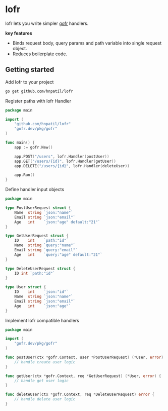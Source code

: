 # lofr
lofr lets you write simpler [gofr](https://gofr.dev/) handlers.

**key features**
- Binds request body, query params and path variable into single request object.
- Reduces boilerplate code.

## Getting started
Add lofr to your project
````bash
go get github.com/hnpatil/lofr
````
Register paths with lofr Handler 
````go
package main

import (
	"github.com/hnpatil/lofr"
	"gofr.dev/pkg/gofr"
)

func main() {
	app := gofr.New()

	app.POST("/users", lofr.Handler(postUser))
	app.GET("/users/{id}", lofr.Handler(getUser))
	app.DELETE("/users/{id}", lofr.Handler(deleteUser))

	app.Run()
}
````
Define handler input objects 
````go
package main

type PostUserRequest struct {
	Name  string `json:"name"`
	Email string `json:"email"`
	Age   int    `json:"age" default:"21"`
}

type GetUserRequest struct {
	ID    int    `path:"id"`
	Name  string `query:"name"`
	Email string `query:"email"`
	Age   int    `query:"age" default:"21"`
}

type DeleteUserRequest struct {
	ID int `path:"id"`
}

type User struct {
	ID    int    `json:"id"`
	Name  string `json:"name"`
	Email string `json:"email"`
	Age   int    `json:"age"`
}
````
Implement lofr compatible handlers
````go
package main

import (
	"gofr.dev/pkg/gofr"
)

func postUser(ctx *gofr.Context, user *PostUserRequest) (*User, error) {
	// handle create user logic  
}

func getUser(ctx *gofr.Context, req *GetUserRequest) (*User, error) {
	// handle get user logic
}

func deleteUser(ctx *gofr.Context, req *DeleteUserRequest) error {
	// handle delete user logic
}
````

